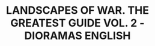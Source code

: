 ---
layout: product
title: "LANDSCAPES OF WAR. THE GREATEST GUIDE VOL. 2 - DIORAMAS   ENGLISH"
price: "5400" 
desc: "Knjiga"
img_path: "/assets/img/EURO-0008.webp"
brand: "AMMO"
available: false
special_offer: false
new: false
soon: false
cat: "090000"
subcat: "090100"
subsubcat: "090101"
sifra: "EURO-0008"
popular: false
---